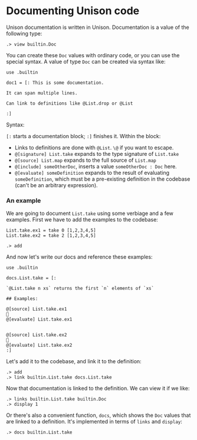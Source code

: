 # Documenting Unison code

Unison documentation is written in Unison. Documentation is a value of the following type:

```ucm
.> view builtin.Doc
```

You can create these `Doc` values with ordinary code, or you can use the special syntax. A value of type `Doc` can be created via syntax like:

```unison
use .builtin

doc1 = [: This is some documentation.

It can span multiple lines.

Can link to definitions like @List.drop or @List

:]
```

Syntax:

`[:` starts a documentation block; `:]` finishes it. Within the block:

* Links to definitions are done with `@List`. `\@` if you want to escape.
* `@[signature] List.take` expands to the type signature of `List.take`
* `@[source] List.map` expands to the full source of `List.map`
* `@[include] someOtherDoc`, inserts a value `someOtherDoc : Doc` here.
* `@[evaluate] someDefinition` expands to the result of evaluating `someDefinition`, which must be a pre-existing definition in the codebase (can't be an arbitrary expression).

### An example

We are going to document `List.take` using some verbiage and a few examples. First we have to add the examples to the codebase:

```unison
List.take.ex1 = take 0 [1,2,3,4,5]
List.take.ex2 = take 2 [1,2,3,4,5]
```

```ucm
.> add
```

And now let's write our docs and reference these examples:

```unison
use .builtin

docs.List.take = [:

`@List.take n xs` returns the first `n` elements of `xs`

## Examples:

@[source] List.take.ex1
🔽
@[evaluate] List.take.ex1


@[source] List.take.ex2
🔽
@[evaluate] List.take.ex2
:]
```

Let's add it to the codebase, and link it to the definition:

```ucm
.> add
.> link builtin.List.take docs.List.take
```

Now that documentation is linked to the definition. We can view it if we like:

```ucm
.> links builtin.List.take builtin.Doc
.> display 1
```

Or there's also a convenient function, `docs`, which shows the `Doc` values that are linked to a definition. It's implemented in terms of `links` and `display`:

```ucm
.> docs builtin.List.take
```
